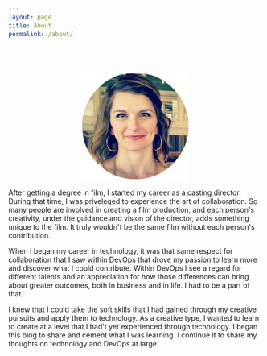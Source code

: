 ```yaml
---
layout: page
title: About
permalink: /about/
---
```

<img src='/assets/article_images/2016-05-02-introduction/AnnieHedgpeth.png' style='display: block; margin-left: auto; margin-right: auto; padding-top: 40px' />

After getting a degree in film, I started my career as a casting director. During that time, I was priveleged to experience the art of collaboration. So many people are involved in creating a film production, and each person's creativity, under the guidance and vision of the director, adds something unique to the film. It truly wouldn't be the same film without each person's contribution.

When I began my career in technology, it was that same respect for collaboration that I saw within DevOps that drove my passion to learn more and discover what I could contribute. Within DevOps I see a regard for different talents and an appreciation for how those differences can bring about greater outcomes, both in business and in life. I had to be a part of that.

I knew that I could take the soft skills that I had gained through my creative pursuits and apply them to technology. As a creative type, I wanted to learn to create at a level that I had't yet experienced through technology. I began this blog to share and cement what I was learning. I continue it to share my thoughts on technology and DevOps at large.
